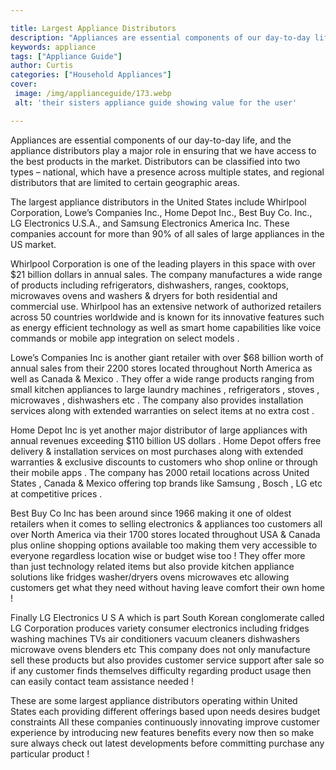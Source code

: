 ```yaml
---

title: Largest Appliance Distributors
description: "Appliances are essential components of our day-to-day life, and the appliance distributors play a major role in ensuring that we h...get more detail"
keywords: appliance
tags: ["Appliance Guide"]
author: Curtis
categories: ["Household Appliances"]
cover: 
 image: /img/applianceguide/173.webp
 alt: 'their sisters appliance guide showing value for the user'

---
```


Appliances are essential components of our day-to-day life, and the appliance distributors play a major role in ensuring that we have access to the best products in the market. Distributors can be classified into two types – national, which have a presence across multiple states, and regional distributors that are limited to certain geographic areas.

The largest appliance distributors in the United States include Whirlpool Corporation, Lowe’s Companies Inc., Home Depot Inc., Best Buy Co. Inc., LG Electronics U.S.A., and Samsung Electronics America Inc. These companies account for more than 90% of all sales of large appliances in the US market.

Whirlpool Corporation is one of the leading players in this space with over $21 billion dollars in annual sales. The company manufactures a wide range of products including refrigerators, dishwashers, ranges, cooktops, microwaves ovens and washers & dryers for both residential and commercial use. Whirlpool has an extensive network of authorized retailers across 50 countries worldwide and is known for its innovative features such as energy efficient technology as well as smart home capabilities like voice commands or mobile app integration on select models . 

Lowe’s Companies Inc is another giant retailer with over $68 billion worth of annual sales from their 2200 stores located throughout North America as well as Canada & Mexico . They offer a wide range products ranging from small kitchen appliances to large laundry machines , refrigerators , stoves , microwaves , dishwashers etc . The company also provides installation services along with extended warranties on select items at no extra cost . 
 
Home Depot Inc is yet another major distributor of large appliances with annual revenues exceeding $110 billion US dollars . Home Depot offers free delivery & installation services on most purchases along with extended warranties & exclusive discounts to customers who shop online or through their mobile apps . The company has 2000 retail locations across United States , Canada & Mexico offering top brands like Samsung , Bosch , LG etc at competitive prices . 

Best Buy Co Inc has been around since 1966 making it one of oldest retailers when it comes to selling electronics & appliances too customers all over North America via their 1700 stores located throughout USA & Canada plus online shopping options available too making them very accessible to everyone regardless location wise or budget wise too ! They offer more than just technology related items but also provide kitchen appliance solutions like fridges washer/dryers ovens microwaves etc allowing customers get what they need without having leave comfort their own home ! 

Finally LG Electronics U S A which is part South Korean conglomerate called LG Corporation produces variety consumer electronics including fridges washing machines TVs air conditioners vacuum cleaners dishwashers microwave ovens blenders etc This company does not only manufacture sell these products but also provides customer service support after sale so if any customer finds themselves difficulty regarding product usage then can easily contact team assistance needed ! 

These are some largest appliance distributors operating within United States each providing different offerings based upon needs desires budget constraints All these companies continuously innovating improve customer experience by introducing new features benefits every now then so make sure always check out latest developments before committing purchase any particular product !
